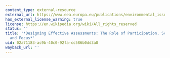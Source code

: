 ```yaml
---
content_type: external-resource
external_url: https://www.eea.europa.eu/publications/environmental_issue_report_2001_26
has_external_license_warning: true
license: https://en.wikipedia.org/wiki/All_rights_reserved
status: ''
title: '*Designing Effective Assessments: The Role of Participation, Science and Governance,
  and Focus*'
uid: 02a71183-ac9b-40c0-92fa-cc586b0dd3a8
wayback_url: ''
---
```

